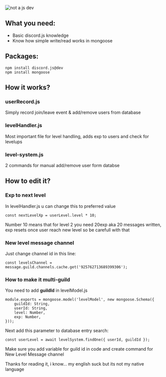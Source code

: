 ![not a js dev](https://user-images.githubusercontent.com/80411896/147735041-7d64e030-b28f-4d9e-bec9-e362e67d301b.png)
## What you need:
- Basic discord.js knowledge
- Know how simple write/read works in mongoose
## Packages:
```
npm install discord.js@dev
npm install mongoose
```
## How it works?
### userRecord.js
Simply record join/leave event & add/remove users from database
### levelHandler.js
Most important file for level handling, adds exp to users and check for levelups
### level-system.js
2 commands for manual add/remove user form databse
## How to edit it?
### Exp to next level
In levelHandler.js u can change this to preferred value
```
const nextLevelXp = userLevel.level * 10;
```
Number 10 means that for level 2 you need 20exp aka 20 messages written,
exp resets once user reach new level so be carefull with that
### New level message channel
Just change channel id in this line:
```
const levelsChannel = message.guild.channels.cache.get('925762713689399306');
```
### How to make it multi-guild
You need to add **guildId** in levelModel.js
```
module.exports = mongoose.model('levelModel', new mongoose.Schema({
    guildId: String,
    userId: String,
    level: Number,
    exp: Number,
}));
```
Next add this parameter to database entry search:
```
const userLevel = await levelSystem.findOne({ userId, guildId });
```
Make sure you add variable for guild id in code and create command 
for New Level Message channel

Thanks for reading it, i know... my english suck but its not my native language
